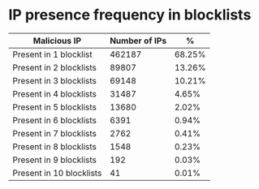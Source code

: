 # IP presence frequency in blocklists
| Malicious IP | Number of IPs | % |
|----|----|----|
| Present in 1 blocklist | 462187 | 68.25% |
| Present in 2 blocklists | 89807 | 13.26% |
| Present in 3 blocklists | 69148 | 10.21% |
| Present in 4 blocklists | 31487 | 4.65% |
| Present in 5 blocklists | 13680 | 2.02% |
| Present in 6 blocklists | 6391 | 0.94% |
| Present in 7 blocklists | 2762 | 0.41% |
| Present in 8 blocklists | 1548 | 0.23% |
| Present in 9 blocklists | 192 | 0.03% |
| Present in 10 blocklists | 41 | 0.01% |
